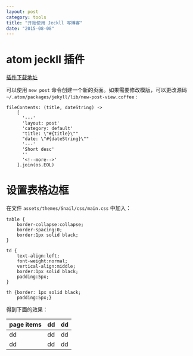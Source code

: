 ```yaml
---
layout: post
category: tools
title: "开始使用 Jeckll 写博客"
date: "2015-08-08"
---
```


<!--more-->

# atom jeckll 插件

[插件下载地址](https://atom.io/packages/jekyll)

可以使用 `new post` 命令创建一个新的页面。如果需要修改模版，可以更改源码
`~/.atom/packages/jekyll/lib/new-post-view.coffee` :

    fileContents: (title, dateString) ->
        [
          '---'
          'layout: post'
          'category: default'
          "title: \"#{title}\""
          "date: \"#{dateString}\""
          '---'
          'Short desc'
          ''
          '<!--more-->'
        ].join(os.EOL)

# 设置表格边框

在文件 `assets/themes/Snail/css/main.css` 中加入：


    table {
        border-collapse:collapse;
        border-spacing:0;
        border:1px solid black;
    }

    td {
        text-align:left;
        font-weight:normal;
        vertical-align:middle;
        border:1px solid black;
        padding:5px;
    }

    th {border: 1px solid black;
        padding:5px;}


得到下面的效果：

| page items | dd | dd |
|:-----------|:---|:---|
| dd         | dd | dd |
| dd         | dd | dd |
